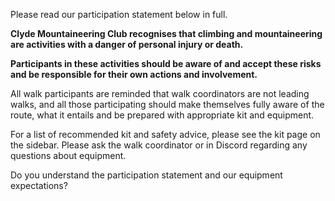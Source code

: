 Please read our participation statement below in full.

**Clyde Mountaineering Club recognises that climbing and mountaineering are activities with a danger of personal injury or death.**

**Participants in these activities should be aware of and accept these risks and be responsible for their own actions and involvement.**

All walk participants are reminded that walk coordinators are not leading walks, and all those participating should make themselves fully aware of the route, what it entails and be prepared with appropriate kit and equipment. 

For a list of recommended kit and safety advice, please see the kit page on the sidebar. Please ask the walk coordinator or in Discord regarding any questions about equipment.

Do you understand the participation statement and our equipment expectations?